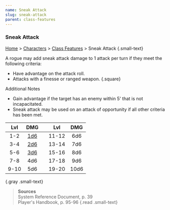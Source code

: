 ```yaml
---
name: Sneak Attack
slug: sneak-attack
parent: class-features
---
```

### Sneak Attack
[Home](dm-operations-center) > [Characters](characters) > [Class Features](class-featuers) > Sneak Attack {.small-text}

A rogue may add sneak attack damage to 1 attack per turn if they meet the following criteria:
- Have advantage on the attack roll.
- Attacks with a finesse or ranged weapon.
{.square}

Additional Notes
- Gain advantage if the target has an enemy within 5' that is not incapacitated.
- Sneak attack may be used on an attack of opportunity if all other criteria has been met.

| Lvl | DMG |     | Lvl | DMG |
| :---: | :---: | --- | :---: | :---: |
|  1-2  |  [1d6](/roll/1d6)  |     | 11-12 |  6d6  |
|  3-4  |  [2d6](/roll/2d6)  |     | 13-14 |  7d6  |
|  5-6  |  [3d6](/roll/3d6)  |     | 15-16 |  8d6  |
|  7-8  |  4d6  |     | 17-18 |  9d6  |
| 9-10  |  5d6  |     | 19-20 | 10d6  |
{.gray .small-text}


> **Sources** <br/>
> System Reference Document, p. 39<br/>
> Player's Handbook, p. 95-96
{.read .small-text}